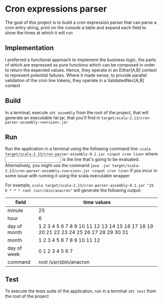 # Cron expressions parser

The goal of this project is to build a cron expression parser that can parse a cron entry string, print on the console a table and expand each field to show the times at which it will run

## Implementation

I preferred a functional approach to implement the business logic, the parts of which are expressed as pure functions which can be composed in order to return the expected values. 
Hence, they operate in an Either[A,B] context to represent potential failures. Where it made sense, to provide parallel validation of the cron line tokens, they operate in a ValidatedNec[A,B] context

## Build

In a terminal, execute `sbt assembly` from the root of the project, that will generate an executable fat jar, that you'll find in `target/scala-2.13/cron-parser-assembly-<version>.jar`

## Run

Run the application in a terminal using the following command line: `scala target/scala-2.13/cron-parser-assembly-0.1.jar <input cron line>` where <input cron line> is the line that's going to be 
evaluated.
Alternatively, you might use the command `java -jar target/scala-2.13/cron-parser-assembly-<version>.jar <input cron line>` if you incur in some issue with running it using the scala executable wrapper

For example, `scala target/scala-2.13/cron-parser-assembly-0.1.jar "25 6 * * * root /usr/sbin/anacron"` will generate the following output:

|    field  | time values                                                                                   |
| --- | --- |
|minute         |25|
|hour           |6|
|day of month   |1 2 3 4 5 6 7 8 9 10 11 12 13 14 15 16 17 18 19 20 21 22 23 24 25 26 27 28 29 30 31|
|month          |1 2 3 4 5 6 7 8 9 10 11 12|
|day of week    |0 1 2 3 4 5 6 7|
|command        |root /usr/sbin/anacron|


## Test

To execute the tests suite of the application, run in a terminal `sbt test` from the root of the project
